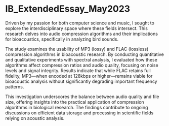 # IB_ExtendedEssay_May2023
Driven by my passion for both computer science and music, I sought to explore the interdisciplinary space where these fields intersect. This research delves into audio compression algorithms and their implications for bioacoustics, specifically in analyzing bird sounds.

The study examines the usability of MP3 (lossy) and FLAC (lossless) compression algorithms in bioacoustic research. By conducting quantitative and qualitative experiments with spectral analysis, I evaluated how these algorithms affect compression ratios and audio quality, focusing on noise levels and signal integrity. Results indicate that while FLAC retains full fidelity, MP3—when encoded at 128kbps or higher—remains viable for bioacoustic analysis without significantly degrading important frequency patterns.

This investigation underscores the balance between audio quality and file size, offering insights into the practical application of compression algorithms in biological research. The findings contribute to ongoing discussions on efficient data storage and processing in scientific fields relying on acoustic analysis.

